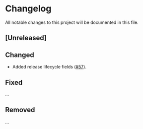 # Changelog

All notable changes to this project will be documented in this file.

## [Unreleased]

## Changed

- Added release lifecycle fields ([#57]).

## Fixed

...

## Removed

...

[#57]:https://github.com/stackabletech/feature-tracker/pull/57
